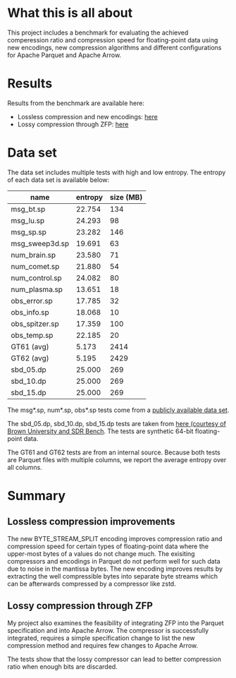 # What this is all about
This project includes a benchmark for evaluating the achieved comperession ratio and compression speed for floating-point data using new encodings, new compression algorithms and different configurations for Apache Parquet and Apache Arrow.

# Results
Results from the benchmark are available here:
* Lossless compression and new encodings: [here](/LOSSLESS.md)
* Lossy compression through ZFP: [here](/LOSSY.md)

# Data set

The data set includes multiple tests with high and low entropy.
The entropy of each data set is available below:

|       name     | entropy | size (MB) |
|----------------|---------|-----------|
| msg_bt.sp      |  22.754 |       134 |
| msg_lu.sp      |  24.293 |        98 |
| msg_sp.sp      |  23.282 |       146 |
| msg_sweep3d.sp |  19.691 |        63 |
| num_brain.sp   |  23.580 |        71 |
| num_comet.sp   |  21.880 |        54 |
| num_control.sp |  24.082 |        80 |
| num_plasma.sp  |  13.651 |        18 |
| obs_error.sp   |  17.785 |        32 |
| obs_info.sp    |  18.068 |        10 |
| obs_spitzer.sp |  17.359 |       100 |
| obs_temp.sp    |  22.185 |        20 |
| GT61 (avg)     |   5.173 |      2414 |
| GT62 (avg)     |   5.195 |      2429 |
| sbd_05.dp      |  25.000 |       269 |
| sbd_10.dp      |  25.000 |       269 |
| sbd_15.dp      |  25.000 |       269 |

The msg\*.sp, num\*.sp, obs\*.sp tests come from a [publicly available data set](https://userweb.cs.txstate.edu/~burtscher/research/datasets/FPsingle/).

The sbd_05.dp, sbd_10.dp, sbd_15.dp tests are taken from [here (courtesy of Brown University and SDR Bench](https://sdrbench.github.io/).
The tests are synthetic 64-bit floating-point data.

The GT61 and GT62 tests are from an internal source.
Because both tests are Parquet files with multiple columns, we report the average entropy over all columns.


# Summary
## Lossless compression improvements
The new BYTE_STREAM_SPLIT encoding improves compression ratio and compression speed for certain types of floating-point data where the upper-most bytes of a values do not change much.
The exisiting compressors and encodings in Parquet do not perform well for such data due to noise in the mantissa bytes.
The new encoding improves results by extracting the well compressible bytes into separate byte streams which can be afterwards compressed by a compressor like zstd.

## Lossy compression through ZFP
My project also examines the feasibility of integrating ZFP into the Parquet specification and into Apache Arrow.
The compressor is successfully integrated, requires a simple specification change to list the new compression method and requires few changes to Apache Arrow.

The tests show that the lossy compressor can lead to better compression ratio when enough bits are discarded.
